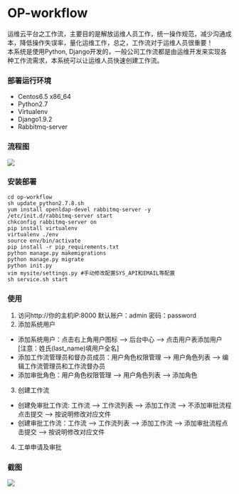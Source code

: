 # OP-workflow

运维云平台之工作流，主要目的是解放运维人员工作，统一操作规范，减少沟通成本，降低操作失误率，量化运维工作，总之，工作流对于运维人员很重要！<br>
本系统是使用Python, Django开发的，一般公司工作流都是由运维开发来实现各种工作流需求，本系统可以让运维人员快速创建工作流。

### 部署运行环境
* Centos6.5 x86_64
* Python2.7
* Virtualenv
* Django1.9.2
* Rabbitmq-server

### 流程图
![](workflow.png)

### 安装部署

```
cd op-workflow
sh update_python2.7.8.sh 
yum install openldap-devel rabbitmq-server -y
/etc/init.d/rabbitmq-server start
chkconfig rabbitmq-server on
pip install virtualenv
virtualenv ./env
source env/bin/activate
pip install -r pip_requirements.txt
python manage.py makemigrations
python manage.py migrate
python init.py
vim mysite/settings.py #手动修改配置SYS_API和EMAIL等配置
sh service.sh start
```

### 使用
1. 访问http://你的主机IP:8000 默认账户：admin 密码：password
2. 添加系统用户
  * 添加系统用户：点击右上角用户图标 --> 后台中心 --> 点击用户表添加用户 [注意：姓氏(last_name)填用户全名]
  * 添加工作流管理员和督办员成员：用户角色权限管理 --> 用户角色列表 --> 编辑工作流管理员和工作流督办员
  * 添加审批角色：用户角色权限管理 --> 用户角色列表 --> 添加角色
3. 创建工作流
  * 创建免审批工作流: 工作流 --> 工作流列表 --> 添加工作流 --> 不添加审批流程点击提交 --> 按说明修改对应文件
  * 创建审批工作流：工作流 --> 工作流列表 --> 添加工作流 --> 添加审批流程点击提交 --> 按说明修改对应文件
4. 工单申请及审批
  

### 截图
![](home.png)

